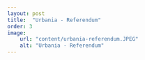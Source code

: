 ```yaml
---
layout: post
title:  "Urbania - Referendum"
order: 3
image:
    url: "content/urbania-referendum.JPEG"
    alt: "Urbania - Referendum"
---
```


